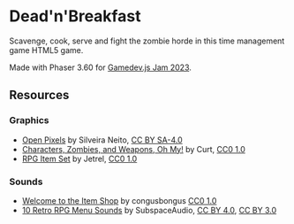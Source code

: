 # Dead'n'Breakfast

Scavenge, cook, serve and fight the zombie horde in this time management game HTML5 game.

Made with Phaser 3.60 for [Gamedev.js Jam 2023](https://itch.io/jam/gamedevjs-2023).

## Resources

### Graphics

- [Open Pixels](http://silveiraneto.net/2011/08/20/getting-openpixels/) by Silveira Neito, [CC BY SA-4.0](http://silveiraneto.net/2011/08/20/getting-openpixels/)
- [Characters, Zombies, and Weapons, Oh My!](https://opengameart.org/content/characters-zombies-and-weapons-oh-my) by Curt, [CC0 1.0](https://creativecommons.org/publicdomain/zero/1.0/)
- [RPG Item Set](https://opengameart.org/node/4531) by Jetrel, [CC0 1.0](http://creativecommons.org/publicdomain/zero/1.0/)

### Sounds

- [Welcome to the Item Shop](https://opengameart.org/content/welcome-to-the-item-shop) by congusbongus [CC0 1.0](http://creativecommons.org/publicdomain/zero/1.0/)
- [10 Retro RPG Menu Sounds](https://opengameart.org/content/10-retro-rpg-menu-sounds) by SubspaceAudio, [CC BY 4.0](https://creativecommons.org/licenses/by/4.0/), [CC BY 3.0](http://creativecommons.org/licenses/by/3.0/)
